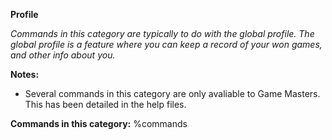 **Profile**

*Commands in this category are typically to do with the global profile. The global profile is a feature where you can keep a record of your won games, and other info about you.*

**Notes:**
  - Several commands in this category are only avaliable to Game Masters. This has been detailed in the help files.

**Commands in this category:**
%commands
